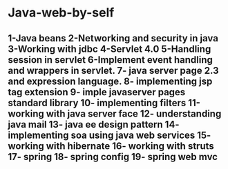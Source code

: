 # Java-web-by-self
1-Java beans
2-Networking and security in java
3-Working with jdbc
4-Servlet 4.0
5-Handling session in servlet
6-Implement event handling and wrappers in servlet.
7- java server page 2.3 and expression language.
8- implementing jsp tag extension 
9- imple javaserver pages standard library 
10- implementing filters
11-working with java server face
12- understanding java mail
13- java ee design pattern 
14- implementing soa using java web services 
15- working with hibernate 
16- working with struts 
17- spring 
18- spring config
19- spring web mvc 
--
